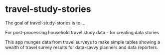
<!-- README.md is generated from README.Rmd. Please edit that file -->

# travel-study-stories

<!-- badges: start -->
<!-- badges: end -->

The goal of travel-study-stories is to …

For post-processing household travel study data - for creating data
stories

This app munges data from travel surveys to make simple tables showing a
wealth of travel survey results for data-savvy planners and data
reporters.
